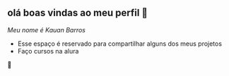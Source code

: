 ## olá boas vindas ao meu perfil 👋

_Meu nome é Kauan Barros_ 

- Esse espaço é reservado para compartilhar alguns dos meus projetos
- Faço cursos na alura

💙
